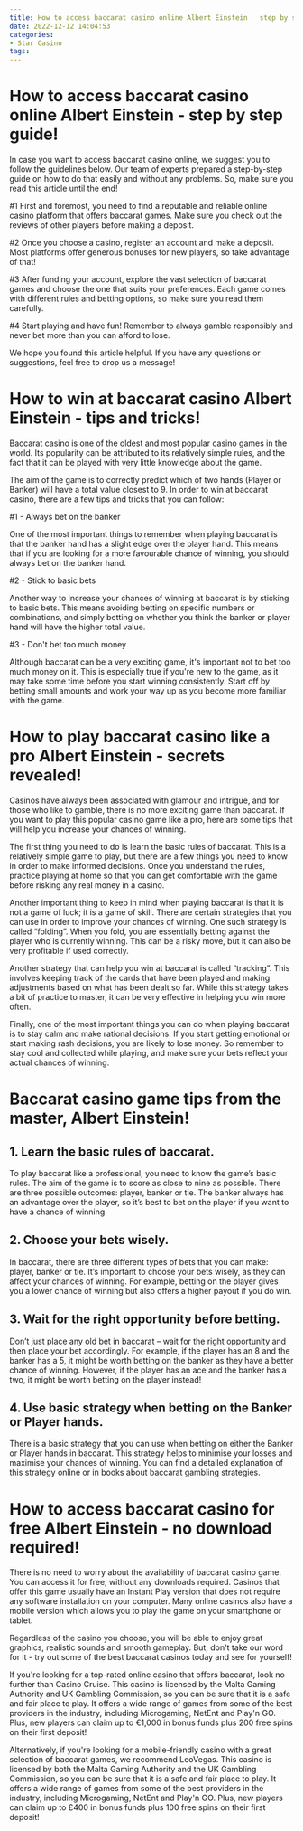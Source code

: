 ```yaml
---
title: How to access baccarat casino online Albert Einstein   step by step guide!
date: 2022-12-12 14:04:53
categories:
- Star Casino
tags:
---
```



#  How to access baccarat casino online Albert Einstein - step by step guide!

In case you want to access baccarat casino online, we suggest you to follow the guidelines below. Our team of experts prepared a step-by-step guide on how to do that easily and without any problems. So, make sure you read this article until the end!

#1 First and foremost, you need to find a reputable and reliable online casino platform that offers baccarat games. Make sure you check out the reviews of other players before making a deposit.

#2 Once you choose a casino, register an account and make a deposit. Most platforms offer generous bonuses for new players, so take advantage of that!

#3 After funding your account, explore the vast selection of baccarat games and choose the one that suits your preferences. Each game comes with different rules and betting options, so make sure you read them carefully.

#4 Start playing and have fun! Remember to always gamble responsibly and never bet more than you can afford to lose.

We hope you found this article helpful. If you have any questions or suggestions, feel free to drop us a message!

#  How to win at baccarat casino Albert Einstein - tips and tricks!

Baccarat casino is one of the oldest and most popular casino games in the world. Its popularity can be attributed to its relatively simple rules, and the fact that it can be played with very little knowledge about the game.

The aim of the game is to correctly predict which of two hands (Player or Banker) will have a total value closest to 9. In order to win at baccarat casino, there are a few tips and tricks that you can follow:

#1 - Always bet on the banker

One of the most important things to remember when playing baccarat is that the banker hand has a slight edge over the player hand. This means that if you are looking for a more favourable chance of winning, you should always bet on the banker hand.

#2 - Stick to basic bets

Another way to increase your chances of winning at baccarat is by sticking to basic bets. This means avoiding betting on specific numbers or combinations, and simply betting on whether you think the banker or player hand will have the higher total value.

#3 - Don't bet too much money

Although baccarat can be a very exciting game, it's important not to bet too much money on it. This is especially true if you're new to the game, as it may take some time before you start winning consistently. Start off by betting small amounts and work your way up as you become more familiar with the game.

#  How to play baccarat casino like a pro Albert Einstein - secrets revealed!

Casinos have always been associated with glamour and intrigue, and for those who like to gamble, there is no more exciting game than baccarat. If you want to play this popular casino game like a pro, here are some tips that will help you increase your chances of winning.

The first thing you need to do is learn the basic rules of baccarat. This is a relatively simple game to play, but there are a few things you need to know in order to make informed decisions. Once you understand the rules, practice playing at home so that you can get comfortable with the game before risking any real money in a casino.

Another important thing to keep in mind when playing baccarat is that it is not a game of luck; it is a game of skill. There are certain strategies that you can use in order to improve your chances of winning. One such strategy is called “folding”. When you fold, you are essentially betting against the player who is currently winning. This can be a risky move, but it can also be very profitable if used correctly.

Another strategy that can help you win at baccarat is called “tracking”. This involves keeping track of the cards that have been played and making adjustments based on what has been dealt so far. While this strategy takes a bit of practice to master, it can be very effective in helping you win more often.

Finally, one of the most important things you can do when playing baccarat is to stay calm and make rational decisions. If you start getting emotional or start making rash decisions, you are likely to lose money. So remember to stay cool and collected while playing, and make sure your bets reflect your actual chances of winning.

#  Baccarat casino game tips from the master, Albert Einstein!

## 1. Learn the basic rules of baccarat.

To play baccarat like a professional, you need to know the game’s basic rules. The aim of the game is to score as close to nine as possible. There are three possible outcomes: player, banker or tie. The banker always has an advantage over the player, so it’s best to bet on the player if you want to have a chance of winning.

## 2. Choose your bets wisely.

In baccarat, there are three different types of bets that you can make: player, banker or tie. It’s important to choose your bets wisely, as they can affect your chances of winning. For example, betting on the player gives you a lower chance of winning but also offers a higher payout if you do win.

## 3. Wait for the right opportunity before betting.

Don’t just place any old bet in baccarat – wait for the right opportunity and then place your bet accordingly. For example, if the player has an 8 and the banker has a 5, it might be worth betting on the banker as they have a better chance of winning. However, if the player has an ace and the banker has a two, it might be worth betting on the player instead!

## 4. Use basic strategy when betting on the Banker or Player hands.

There is a basic strategy that you can use when betting on either the Banker or Player hands in baccarat. This strategy helps to minimise your losses and maximise your chances of winning. You can find a detailed explanation of this strategy online or in books about baccarat gambling strategies.

#  How to access baccarat casino for free Albert Einstein - no download required!

There is no need to worry about the availability of baccarat casino game. You can access it for free, without any downloads required. Casinos that offer this game usually have an Instant Play version that does not require any software installation on your computer. Many online casinos also have a mobile version which allows you to play the game on your smartphone or tablet.

Regardless of the casino you choose, you will be able to enjoy great graphics, realistic sounds and smooth gameplay. But, don't take our word for it - try out some of the best baccarat casinos today and see for yourself!

If you're looking for a top-rated online casino that offers baccarat, look no further than Casino Cruise. This casino is licensed by the Malta Gaming Authority and UK Gambling Commission, so you can be sure that it is a safe and fair place to play. It offers a wide range of games from some of the best providers in the industry, including Microgaming, NetEnt and Play'n GO. Plus, new players can claim up to €1,000 in bonus funds plus 200 free spins on their first deposit!

Alternatively, if you're looking for a mobile-friendly casino with a great selection of baccarat games, we recommend LeoVegas. This casino is licensed by both the Malta Gaming Authority and the UK Gambling Commission, so you can be sure that it is a safe and fair place to play. It offers a wide range of games from some of the best providers in the industry, including Microgaming, NetEnt and Play'n GO. Plus, new players can claim up to £400 in bonus funds plus 100 free spins on their first deposit!